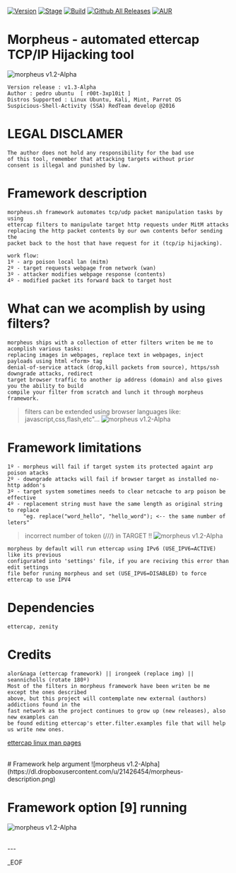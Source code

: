[![Version](https://img.shields.io/badge/MORPHEUS-1.3-brightgreen.svg?maxAge=259200)]()
[![Stage](https://img.shields.io/badge/Release-developing-red.svg)]()
[![Build](https://img.shields.io/badge/Supported_OS-linux-orange.svg)]()
[![Github All Releases](https://img.shields.io/github/downloads/atom/atom/total.svg)]()
[![AUR](https://img.shields.io/aur/license/yaourt.svg)]()

# Morpheus - automated ettercap TCP/IP Hijacking tool
![morpheus v1.2-Alpha](https://dl.dropboxusercontent.com/u/21426454/morpheus-banner.png)

    Version release : v1.3-Alpha
    Author : pedro ubuntu  [ r00t-3xp10it ]
    Distros Supported : Linux Ubuntu, Kali, Mint, Parrot OS
    Suspicious-Shell-Activity (SSA) RedTeam develop @2016

# LEGAL DISCLAMER
    The author does not hold any responsibility for the bad use
    of this tool, remember that attacking targets without prior
    consent is illegal and punished by law.

# Framework description
    morpheus.sh framework automates tcp/udp packet manipulation tasks by using
    ettercap filters to manipulate target http requests under MitM attacks
    replacing the http packet contents by our own contents befor sending the
    packet back to the host that have request for it (tcp/ip hijacking).

    work flow:
    1º - arp poison local lan (mitm)
    2º - target requests webpage from network (wan)
    3º - attacker modifies webpage response (contents)
    4º - modified packet its forward back to target host

# What can we acomplish by using filters?
    morpheus ships with a collection of etter filters writen be me to acomplish various tasks:
    replacing images in webpages, replace text in webpages, inject payloads using html <form> tag
    denial-of-service attack (drop,kill packets from source), https/ssh downgrade attacks, redirect
    target browser traffic to another ip address (domain) and also gives you the ability to build
    compile your filter from scratch and lunch it through morpheus framework.

> filters can be extended using browser languages like: javascript,css,flash,etc"...
![morpheus v1.2-Alpha](https://dl.dropboxusercontent.com/u/21426454/morpheus-css.png)

# Framework limitations
    1º - morpheus will fail if target system its protected againt arp poison atacks
    2º - downgrade attacks will fail if browser target as installed no-http addon's
    3º - target system sometimes needs to clear netcache to arp poison be effective
    4º - replacement string must have the same length as original string to replace
         "eg. replace("word_hello", "hello_word"); <-- the same number of leters"

> incorrect number of token (///) in TARGET !!
![morpheus v1.2-Alpha](https://dl.dropboxusercontent.com/u/21426454/morpheus-error1.png)

    morpheus by default will run ettercap using IPv6 (USE_IPV6=ACTIVE) like its previous
    configurated into 'settings' file, if you are reciving this error than edit settings
    file befor runing morpheus and set (USE_IPV6=DISABLED) to force ettercap to use IPV4

# Dependencies
    ettercap, zenity

# Credits
    alor&naga (ettercap framework) || irongeek (replace img) || seannicholls (rotate 180º)
    Most of the filters in morpheus framework have been writen be me except the ones described
    above, but this project will contemplate new external (authors) addictions found in the
    fast network as the project continues to grow up (new releases), also new examples can
    be found editing ettercap's etter.filter.examples file that will help us write new ones.
[ettercap linux man pages](https://linux.die.net/man/8/ettercap)

<br />
# Framework help argument
![morpheus v1.2-Alpha](https://dl.dropboxusercontent.com/u/21426454/morpheus-description.png)

# Framework option [9] running
![morpheus v1.2-Alpha](https://dl.dropboxusercontent.com/u/21426454/morpheus-option9.png)

<br />
---


_EOF
